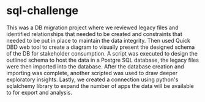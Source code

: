 # sql-challenge

This was a DB migration project where we reviewed legacy files and identified relationships that needed to be created and constraints that needed to be put in place to maintain the data integrity. Then used Quick DBD web tool to create a diagram to visually present the designed schema of the DB for stakeholder consumption. A script was executed to design the outlined schema to host the data in a Postgre SQL database, the legacy files were then imported into the database. After the database creation and importing was complete, another scripted was used to draw deeper exploratory insights. Lastly, we created a connection using python's sqlalchemy library to expand the number of apps the data will be available to for export and analysis.
